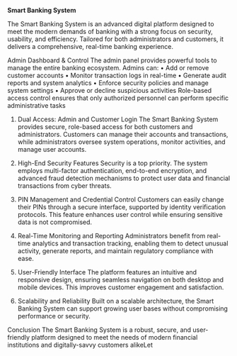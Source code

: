 **Smart Banking System**




The Smart Banking System is an advanced digital platform designed to meet the modern demands of banking with a strong focus on security, usability, and efficiency. Tailored for both administrators and customers, it delivers a comprehensive, real-time banking experience.

Admin Dashboard & Control
The admin panel provides powerful tools to manage the entire banking ecosystem. Admins can:
•	Add or remove customer accounts
•	Monitor transaction logs in real-time
•	Generate audit reports and system analytics
•	Enforce security policies and manage system settings
•	Approve or decline suspicious activities
Role-based access control ensures that only authorized personnel can perform specific administrative tasks

1. Dual Access: Admin and Customer Login
The Smart Banking System provides secure, role-based access for both customers and administrators. Customers can manage their accounts and transactions, while administrators oversee system operations, monitor activities, and manage user accounts.

2. High-End Security Features
Security is a top priority. The system employs multi-factor authentication, end-to-end encryption, and advanced fraud detection mechanisms to protect user data and financial transactions from cyber threats.

3. PIN Management and Credential Control
Customers can easily change their PINs through a secure interface, supported by identity verification protocols. This feature enhances user control while ensuring sensitive data is not compromised.

4. Real-Time Monitoring and Reporting
Administrators benefit from real-time analytics and transaction tracking, enabling them to detect unusual activity, generate reports, and maintain regulatory compliance with ease.

5. User-Friendly Interface
The platform features an intuitive and responsive design, ensuring seamless navigation on both desktop and mobile devices. This improves customer engagement and satisfaction.

6. Scalability and Reliability
Built on a scalable architecture, the Smart Banking System can support growing user bases without compromising performance or security.

Conclusion
The Smart Banking System is a robust, secure, and user-friendly platform designed to meet the needs of modern financial institutions and digitally-savvy customers alikeLet 


